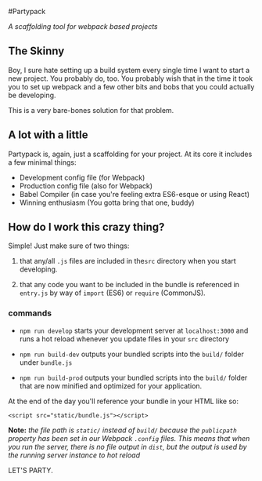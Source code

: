 #Partypack

*A scaffolding tool for webpack based projects*

## The Skinny

Boy, I sure hate setting up a build system every single time I want to start a new project. You probably do, too. You probably wish that in the time it took you to set up webpack and a few other bits and bobs that you could actually be developing.

This is a very bare-bones solution for that problem.

## A lot with a little

Partypack is, again, just a scaffolding for your project. At its core it includes a few minimal things:

 - Development config file (for Webpack)
 - Production config file (also for Webpack)
 - Babel Compiler (in case you're feeling extra ES6-esque or using React)
 - Winning enthusiasm (You gotta bring that one, buddy)

## How do I work this crazy thing?

Simple! Just make sure of two things:

 1. that any/all `.js` files are included in the`src` directory when you start developing.

 2. that any code you want to be included in the bundle is referenced in `entry.js` by way of `import` (ES6) or `require` (CommonJS).

### commands

 - `npm run develop` starts your development server at `localhost:3000` and runs a hot reload whenever you update files in your `src` directory

 - `npm run build-dev` outputs your bundled scripts into the `build/` folder under `bundle.js`
 - `npm run build-prod` outputs your bundled scripts into the `build/` folder that are now minified and optimized for your application.

 At the end of the day you'll reference your bundle in your HTML like so:

 `<script src="static/bundle.js"></script>`

 **Note:** *the file path is `static/` instead of `build/` because the `publicpath` property has been set in our Webpack `.config` files. This means that when you run the server, there is no file output in `dist`, but the output is used by the running server instance to hot reload*

 LET'S PARTY.
